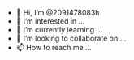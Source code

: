 - 👋 Hi, I’m @2091478083h
- 👀 I’m interested in ...
- 🌱 I’m currently learning ...
- 💞️ I’m looking to collaborate on ...
- 📫 How to reach me ...

<!---
2091478083h/2091478083h is a ✨ special ✨ repository because its `README.md` (this file) appears on your GitHub profile.
You can click the Preview link to take a look at your changes.
--->
